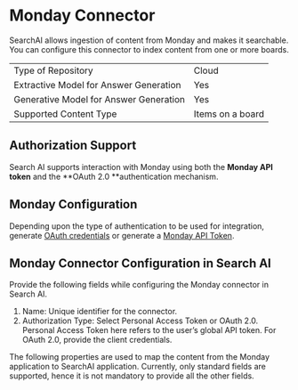 # Monday Connector

SearchAI allows ingestion of content from Monday and makes it searchable. You can configure this connector to index content from one or more boards. 


<table>
  <tr>
   <td>Type of Repository 
   </td>
   <td>Cloud
   </td>
  </tr>
  <tr>
   <td>Extractive Model for Answer Generation
   </td>
   <td>Yes
   </td>
  </tr>
  <tr>
   <td>Generative Model for Answer Generation
   </td>
   <td>Yes
   </td>
  </tr>
  <tr>
   <td>Supported Content Type
   </td>
   <td> Items on a board
   </td>
  </tr>
</table>



## Authorization Support 

Search AI supports interaction with Monday using both the **Monday API token** and the **OAuth 2.0 **authentication mechanism. 


## Monday Configuration

Depending upon the type of authentication to be used for integration, generate [OAuth credentials](https://developer.monday.com/apps/docs/oauth) or generate a [Monday API Token](https://developer.monday.com/api-reference/docs/authentication). 


## Monday Connector Configuration in Search AI

Provide the following fields while configuring the Monday connector in Search AI. 

1. Name: Unique identifier for the connector. 
2. Authorization Type: Select Personal Access Token or OAuth 2.0. Personal Access Token here refers to the user’s global API token. For OAuth 2.0, provide the client credentials. 

The following properties are used to map the content from the Monday application to SearchAI application. Currently, only standard fields are supported, hence it is not mandatory to provide all the other fields.
